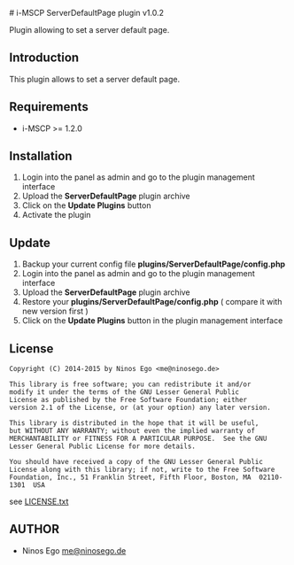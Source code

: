 # i-MSCP ServerDefaultPage plugin v1.0.2

Plugin allowing to set a server default page.

## Introduction

This plugin allows to set a server default page.

## Requirements

* i-MSCP >= 1.2.0

## Installation

1. Login into the panel as admin and go to the plugin management interface
2. Upload the **ServerDefaultPage** plugin archive
3. Click on the **Update Plugins** button
4. Activate the plugin

## Update

1. Backup your current config file **plugins/ServerDefaultPage/config.php**
2. Login into the panel as admin and go to the plugin management interface
3. Upload the **ServerDefaultPage** plugin archive
4. Restore your **plugins/ServerDefaultPage/config.php** ( compare it with new version first )
5. Click on the **Update Plugins** button in the plugin management interface

## License

	Copyright (C) 2014-2015 by Ninos Ego <me@ninosego.de>
	
	This library is free software; you can redistribute it and/or
	modify it under the terms of the GNU Lesser General Public
	License as published by the Free Software Foundation; either
	version 2.1 of the License, or (at your option) any later version.
	
	This library is distributed in the hope that it will be useful,
	but WITHOUT ANY WARRANTY; without even the implied warranty of
	MERCHANTABILITY or FITNESS FOR A PARTICULAR PURPOSE.  See the GNU
	Lesser General Public License for more details.
	
	You should have received a copy of the GNU Lesser General Public
	License along with this library; if not, write to the Free Software
	Foundation, Inc., 51 Franklin Street, Fifth Floor, Boston, MA  02110-1301  USA

 see [LICENSE.txt](LICENSE.txt)

## AUTHOR

 * Ninos Ego <me@ninosego.de>
